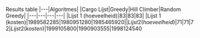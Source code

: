 Results table
|---|Algoritmes|
|Cargo Lijst|Greedy|Hill Climber|Random Greedy|
|---|---|---|---|
|Lijst 1 (hoeveelheid)|83|83|83|
|Lijst 1 (kosten)|$1989582285|$1980951280|$1985465920|
|Lijst 2 (hoeveelheid)|71|71|72
|Lijst 2 (kosten)|$1999105800|$1990903555|$1998124540
